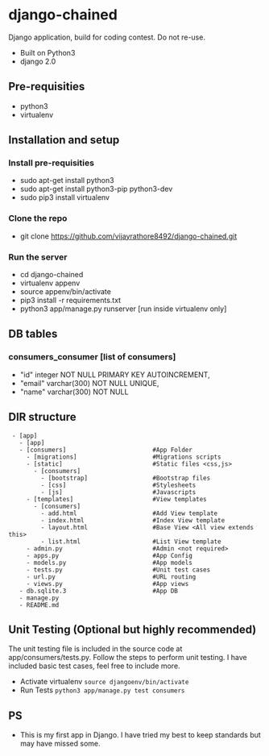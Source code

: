 # django-chained

Django application, build for coding contest. Do not re-use.
  - Built on Python3
  - django 2.0

## Pre-requisities
  - python3
  - virtualenv

## Installation and setup
### Install pre-requisities
 - sudo apt-get install python3
 - sudo apt-get install python3-pip python3-dev
 - sudo pip3 install virtualenv

### Clone the repo
 - git clone https://github.com/vijayrathore8492/django-chained.git

### Run the server 
 - cd django-chained
 - virtualenv appenv
 - source appenv/bin/activate
 - pip3 install -r requirements.txt
 - python3 app/manage.py runserver [run inside virtualenv only]

## DB tables
### consumers_consumer [list of consumers]
 - "id" integer NOT NULL PRIMARY KEY AUTOINCREMENT,
 - "email" varchar(300) NOT NULL UNIQUE,
 - "name" varchar(300) NOT NULL

## DIR structure
```
 - [app]
   - [app]
   - [consumers]                        #App Folder
     - [migrations]                     #Migrations scripts
     - [static]                         #Static files <css,js>
       - [consumers]
         - [bootstrap]                  #Bootstrap files
         - [css]                        #Stylesheets
         - [js]                         #Javascripts
     - [templates]                      #View templates
       - [consumers]
         - add.html                     #Add View template
         - index.html                   #Index View template
         - layout.html                  #Base View <All view extends this>
         - list.html                    #List View template
     - admin.py                         #Admin <not required>
     - apps.py                          #App Config
     - models.py                        #App models
     - tests.py                         #Unit test cases
     - url.py                           #URL routing
     - views.py                         #App views
   - db.sqlite.3                        #App DB
   - manage.py
   - README.md

```

## Unit Testing (Optional but highly recommended)
The unit testing file is included in the source code at app/consumers/tests.py. Follow the steps to perform unit testing. I have included basic test cases, feel free to include more.
  - Activate virtualenv `source djangoenv/bin/activate`
  - Run Tests `python3 app/manage.py test consumers`

## PS
  - This is my first app in Django. I have tried my best to keep standards but may have missed some.